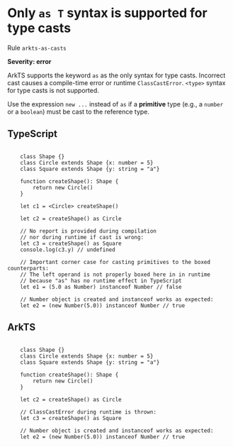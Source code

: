 #  Only ``as T`` syntax is supported for type casts

Rule ``arkts-as-casts``

**Severity: error**

ArkTS supports the keyword ``as`` as the only syntax for type casts.
Incorrect cast causes a compile-time error or runtime ``ClassCastError``.
``<type>`` syntax for type casts is not supported.

Use the expression ``new ...`` instead of ``as`` if a **primitive** type
(e.g., a ``number`` or a ``boolean``) must be cast to the reference type.


## TypeScript


```

    class Shape {}
    class Circle extends Shape {x: number = 5}
    class Square extends Shape {y: string = "a"}

    function createShape(): Shape {
        return new Circle()
    }

    let c1 = <Circle> createShape()

    let c2 = createShape() as Circle

    // No report is provided during compilation
    // nor during runtime if cast is wrong:
    let c3 = createShape() as Square
    console.log(c3.y) // undefined

    // Important corner case for casting primitives to the boxed counterparts:
    // The left operand is not properly boxed here in in runtime
    // because "as" has no runtime effect in TypeScript
    let e1 = (5.0 as Number) instanceof Number // false

    // Number object is created and instanceof works as expected:
    let e2 = (new Number(5.0)) instanceof Number // true

```

## ArkTS


```

    class Shape {}
    class Circle extends Shape {x: number = 5}
    class Square extends Shape {y: string = "a"}

    function createShape(): Shape {
        return new Circle()
    }

    let c2 = createShape() as Circle

    // ClassCastError during runtime is thrown:
    let c3 = createShape() as Square

    // Number object is created and instanceof works as expected:
    let e2 = (new Number(5.0)) instanceof Number // true

```


